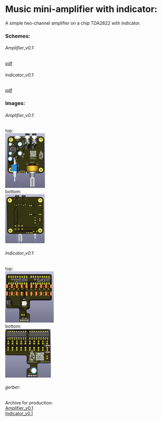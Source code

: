 # Music mini-amplifier with indicator:  
A simple two-channel amplifier on a chip TDA2822 with indicator.  


### Schemes:  
###### Amplifier_v0.1:  
[pdf](amplifier/docs/mahp_v0.1.pdf)  
###### Indicator_v0.1:  
[pdf](indicator/docs/indicator_v0.1.pdf)  

### Images:  
###### Amplifier_v0.1:  
top:  
[![mahp_top_v0.1](amplifier/images/3d_top_preview.png)](amplifier/images/3d_top.png)  
bottom:  
[![mahp_bottom_v0.1](amplifier/images/3d_bottom_preview.png)](amplifier/images/3d_bottom.png)  

###### Indicator_v0.1:  
top:  
[![indicator_top_v0.1](indicator/images/3d_top_preview.png)](indicator/images/3d_top.png)  
bottom:  
[![indicator_bottom_v0.1](indicator/images/3d_bottom_preview.png)](indicator/images/3d_bottom.png)  

###### gerber:  
Archive for production:  
[Amplifier_v0.1](https://github.com/piro-s/music_amplifier/raw/master/amplifier/gerber/mahp_v0.1.zip)  
[Indicator_v0.1](https://github.com/piro-s/music_amplifier/raw/master/indicator/gerber/indicator_v0.1.zip)  